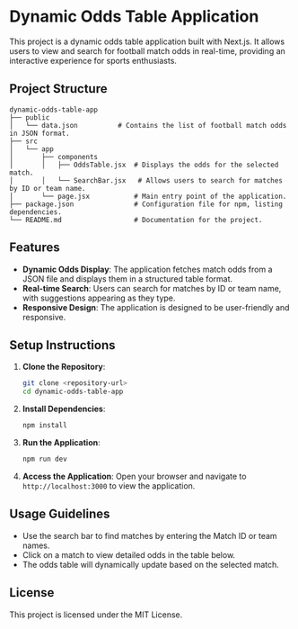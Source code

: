 # Dynamic Odds Table Application

This project is a dynamic odds table application built with Next.js. It allows users to view and search for football match odds in real-time, providing an interactive experience for sports enthusiasts.

## Project Structure

```
dynamic-odds-table-app
├── public
│   └── data.json          # Contains the list of football match odds in JSON format.
├── src
│   └── app
│       ├── components
│       │   ├── OddsTable.jsx  # Displays the odds for the selected match.
│       │   └── SearchBar.jsx   # Allows users to search for matches by ID or team name.
│       └── page.jsx           # Main entry point of the application.
├── package.json               # Configuration file for npm, listing dependencies.
└── README.md                  # Documentation for the project.
```

## Features

- **Dynamic Odds Display**: The application fetches match odds from a JSON file and displays them in a structured table format.
- **Real-time Search**: Users can search for matches by ID or team name, with suggestions appearing as they type.
- **Responsive Design**: The application is designed to be user-friendly and responsive.

## Setup Instructions

1. **Clone the Repository**:
   ```bash
   git clone <repository-url>
   cd dynamic-odds-table-app
   ```

2. **Install Dependencies**:
   ```bash
   npm install
   ```

3. **Run the Application**:
   ```bash
   npm run dev
   ```

4. **Access the Application**:
   Open your browser and navigate to `http://localhost:3000` to view the application.

## Usage Guidelines

- Use the search bar to find matches by entering the Match ID or team names.
- Click on a match to view detailed odds in the table below.
- The odds table will dynamically update based on the selected match.

## License

This project is licensed under the MIT License.